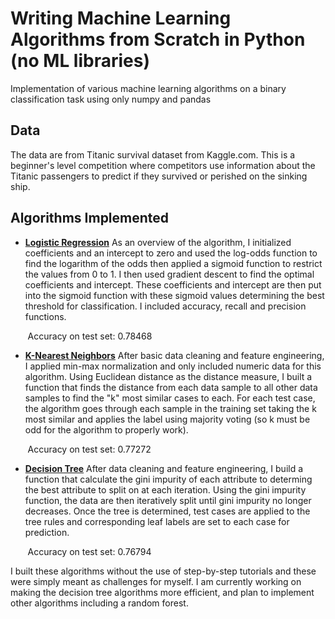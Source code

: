 # Writing Machine Learning Algorithms from Scratch in Python (no ML libraries) 
Implementation of various machine learning algorithms on a binary classification task using only numpy and pandas

## Data
The data are from Titanic survival dataset from Kaggle.com. This is a beginner's level competition where competitors use information about the Titanic passengers to predict if they survived or perished on the sinking ship.

## Algorithms Implemented

  * <b>[Logistic Regression](https://github.com/mrodrigues17/machine_learning_from_scratch/blob/main/logistic-regression-classifier-no-sklearn.ipynb)</b>
As an overview of the algorithm, I initialized coefficients and an intercept to zero and used the log-odds function to find the logarithm of the odds then applied a sigmoid function to restrict the values from 0 to 1. I then used gradient descent to find the optimal coefficients and intercept. These coefficients and intercept are then put into the sigmoid function with these sigmoid values determining the best threshold for classification. I included accuracy, recall and precision functions.
  
&nbsp;&nbsp;&nbsp;&nbsp;&nbsp;&nbsp;&nbsp;Accuracy on test set: 0.78468
* <b>[K-Nearest Neighbors](https://github.com/mrodrigues17/machine_learning_from_scratch/blob/main/titanic-classifier-competition-knn-no-sklearn.ipynb)</b>
After basic data cleaning and feature engineering, I applied min-max normalization and only included numeric data for this algorithm. Using Euclidean distance as the distance measure, I built a function that finds the distance from each data sample to all other data samples to find the "k" most similar cases to each. For each test case, the algorithm goes through each sample in the training set taking the k most similar and applies the label using majority voting (so k must be odd for the algorithm to properly work).
  
&nbsp;&nbsp;&nbsp;&nbsp;&nbsp;&nbsp;&nbsp;Accuracy on test set: 0.77272

* <b>[Decision Tree](https://github.com/mrodrigues17/machine_learning_from_scratch/blob/main/decision-tree-without-ml-libraries.ipynb)</b>
 After data cleaning and feature engineering, I build a function that calculate the gini impurity of each attribute to determing the best attribute to split on at each iteration. Using the gini impurity function, the data are then iteratively split until gini impurity no longer decreases. Once the tree is determined, test cases are applied to the tree rules and corresponding leaf labels are set to each case for prediction.
  
&nbsp;&nbsp;&nbsp;&nbsp;&nbsp;&nbsp;&nbsp;Accuracy on test set: 0.76794


I built these algorithms without the use of step-by-step tutorials and these were simply meant as challenges for myself. I am currently working on making the decision tree algorithms more efficient, and plan to implement other algorithms including a random forest.
